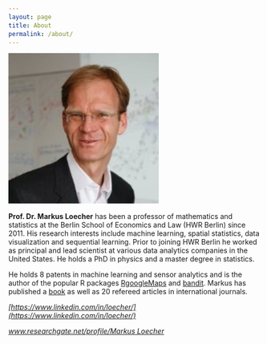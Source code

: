 ```yaml
---
layout: page
title: About
permalink: /about/
---
```


![](https://raw.githubusercontent.com/markusloecher/markusloecher.github.io/master/assets/Loecher.png)

**Prof. Dr. Markus Loecher** has been a professor of mathematics and statistics at the Berlin School of Economics and Law (HWR Berlin) since 2011. His research interests include machine learning, spatial statistics, data visualization and sequential learning. Prior to joining HWR Berlin he worked as principal and lead scientist at various data analytics companies in the United States. He holds a PhD in physics and a master degree in statistics.

He holds 8 patents in machine learning and sensor analytics and is the author of the popular R packages [RgoogleMaps](https://cran.r-project.org/web/packages/RgoogleMaps/) and [bandit](https://cran.r-project.org/web/packages/bandit/). Markus has published a [book](https://www.worldscientific.com/worldscibooks/10.1142/4747) as well as 20 refereed articles in international journals.

<!---
*https://www.linkedin.com/in/loecher/*
*www.researchgate.net/profile/Markus Loecher*
-->

*[https://www.linkedin.com/in/loecher/](https://www.linkedin.com/in/loecher/)*

*[www.researchgate.net/profile/Markus Loecher](https://www.researchgate.net/profile/Markus_Loecher)*
